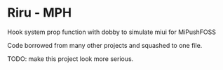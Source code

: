 # Riru - MPH

Hook system prop function with dobby to simulate miui for MiPushFOSS

Code borrowed from many other projects and squashed to one file.

TODO: make this project look more serious.
